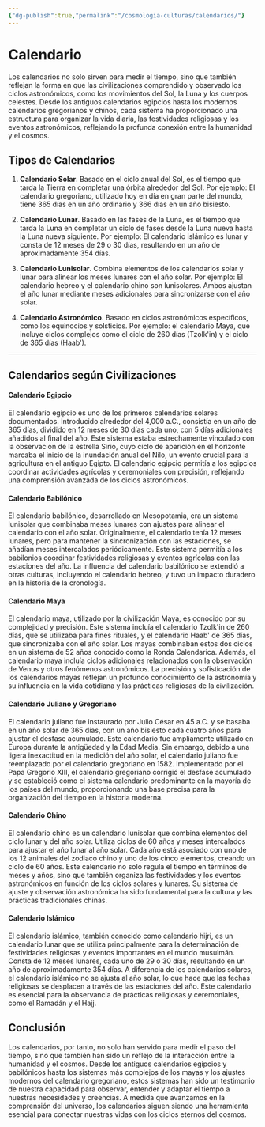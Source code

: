 ```yaml
---
{"dg-publish":true,"permalink":"/cosmologia-culturas/calendarios/"}
---
```


# Calendario

Los calendarios no solo sirven para medir el tiempo, sino que también reflejan la forma en que las civilizaciones comprendido y observado los ciclos astronómicos, como los movimientos del Sol, la Luna y los cuerpos celestes. Desde los antiguos calendarios egipcios hasta los modernos calendarios gregorianos y chinos, cada sistema ha proporcionado una estructura para organizar la vida diaria, las festividades religiosas y los eventos astronómicos, reflejando la profunda conexión entre la humanidad y el cosmos.

## **Tipos de Calendarios**

1. **Calendario Solar**. Basado en el ciclo anual del Sol, es el tiempo que tarda la Tierra en completar una órbita alrededor del Sol. Por ejemplo: El calendario gregoriano, utilizado hoy en día en gran parte del mundo, tiene 365 días en un año ordinario y 366 días en un año bisiesto.

2. **Calendario Lunar**. Basado en las fases de la Luna, es el tiempo que tarda la Luna en completar un ciclo de fases desde la Luna nueva hasta la Luna nueva siguiente. Por ejemplo: El calendario islámico es lunar y consta de 12 meses de 29 o 30 días, resultando en un año de aproximadamente 354 días.

3. **Calendario Lunisolar**. Combina elementos de los calendarios solar y lunar para alinear los meses lunares con el año solar. Por ejemplo: El calendario hebreo y el calendario chino son lunisolares. Ambos ajustan el año lunar mediante meses adicionales para sincronizarse con el año solar.

4. **Calendario Astronómico**. Basado en ciclos astronómicos específicos, como los equinocios y solsticios. Por ejemplo: el calendario Maya, que incluye ciclos complejos como el ciclo de 260 días (Tzolk'in) y el ciclo de 365 días (Haab').

---

## **Calendarios según Civilizaciones**

#### **Calendario Egipcio**
El calendario egipcio es uno de los primeros calendarios solares documentados. Introducido alrededor del 4,000 a.C., consistía en un año de 365 días, dividido en 12 meses de 30 días cada uno, con 5 días adicionales añadidos al final del año. Este sistema estaba estrechamente vinculado con la observación de la estrella Sirio, cuyo ciclo de aparición en el horizonte marcaba el inicio de la inundación anual del Nilo, un evento crucial para la agricultura en el antiguo Egipto. El calendario egipcio permitía a los egipcios coordinar actividades agrícolas y ceremoniales con precisión, reflejando una comprensión avanzada de los ciclos astronómicos.

#### **Calendario Babilónico**
El calendario babilónico, desarrollado en Mesopotamia, era un sistema lunisolar que combinaba meses lunares con ajustes para alinear el calendario con el año solar. Originalmente, el calendario tenía 12 meses lunares, pero para mantener la sincronización con las estaciones, se añadían meses intercalados periódicamente. Este sistema permitía a los babilonios coordinar festividades religiosas y eventos agrícolas con las estaciones del año. La influencia del calendario babilónico se extendió a otras culturas, incluyendo el calendario hebreo, y tuvo un impacto duradero en la historia de la cronología.

#### **Calendario Maya**
El calendario maya, utilizado por la civilización Maya, es conocido por su complejidad y precisión. Este sistema incluía el calendario Tzolk'in de 260 días, que se utilizaba para fines rituales, y el calendario Haab' de 365 días, que sincronizaba con el año solar. Los mayas combinaban estos dos ciclos en un sistema de 52 años conocido como la Ronda Calendarica. Además, el calendario maya incluía ciclos adicionales relacionados con la observación de Venus y otros fenómenos astronómicos. La precisión y sofisticación de los calendarios mayas reflejan un profundo conocimiento de la astronomía y su influencia en la vida cotidiana y las prácticas religiosas de la civilización.

#### **Calendario Juliano y Gregoriano**
El calendario juliano fue instaurado por Julio César en 45 a.C. y se basaba en un año solar de 365 días, con un año bisiesto cada cuatro años para ajustar el desfase acumulado. Este calendario fue ampliamente utilizado en Europa durante la antigüedad y la Edad Media. Sin embargo, debido a una ligera inexactitud en la medición del año solar, el calendario juliano fue reemplazado por el calendario gregoriano en 1582. Implementado por el Papa Gregorio XIII, el calendario gregoriano corrigió el desfase acumulado y se estableció como el sistema calendario predominante en la mayoría de los países del mundo, proporcionando una base precisa para la organización del tiempo en la historia moderna.

#### **Calendario Chino**
El calendario chino es un calendario lunisolar que combina elementos del ciclo lunar y del año solar. Utiliza ciclos de 60 años y meses intercalados para ajustar el año lunar al año solar. Cada año está asociado con uno de los 12 animales del zodiaco chino y uno de los cinco elementos, creando un ciclo de 60 años. Este calendario no solo regula el tiempo en términos de meses y años, sino que también organiza las festividades y los eventos astronómicos en función de los ciclos solares y lunares. Su sistema de ajuste y observación astronómica ha sido fundamental para la cultura y las prácticas tradicionales chinas.

#### **Calendario Islámico**
El calendario islámico, también conocido como calendario hijri, es un calendario lunar que se utiliza principalmente para la determinación de festividades religiosas y eventos importantes en el mundo musulmán. Consta de 12 meses lunares, cada uno de 29 o 30 días, resultando en un año de aproximadamente 354 días. A diferencia de los calendarios solares, el calendario islámico no se ajusta al año solar, lo que hace que las fechas religiosas se desplacen a través de las estaciones del año. Este calendario es esencial para la observancia de prácticas religiosas y ceremoniales, como el Ramadán y el Hajj.

## Conclusión

Los calendarios, por tanto, no solo han servido para medir el paso del tiempo, sino que también han sido un reflejo de la interacción entre la humanidad y el cosmos. Desde los antiguos calendarios egipcios y babilónicos hasta los sistemas más complejos de los mayas y los ajustes modernos del calendario gregoriano, estos sistemas han sido un testimonio de nuestra capacidad para observar, entender y adaptar el tiempo a nuestras necesidades y creencias. A medida que avanzamos en la comprensión del universo, los calendarios siguen siendo una herramienta esencial para conectar nuestras vidas con los ciclos eternos del cosmos.

